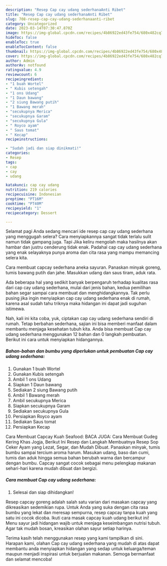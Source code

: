```yaml
---
description: "Resep Cap cay udang sederhanaAnti Ribet"
title: "Resep Cap cay udang sederhanaAnti Ribet"
slug: 708-resep-cap-cay-udang-sederhanaanti-ribet
category: Uncategorized
date: 2023-03-14T07:30:47.870Z
image: https://img-global.cpcdn.com/recipes/4b86922ed43fe754/680x482cq70/cap-cay-udang-sederhana-foto-resep-utama.jpg
hideToc: false
enableToc: true
enableTocContent: false
thumbnail: https://img-global.cpcdn.com/recipes/4b86922ed43fe754/680x482cq70/cap-cay-udang-sederhana-foto-resep-utama.jpg
cover: https://img-global.cpcdn.com/recipes/4b86922ed43fe754/680x482cq70/cap-cay-udang-sederhana-foto-resep-utama.jpg
author: Admin
authorAv: notfound
ratingvalue: 4.9
reviewcount: 6
recipeingredient:
- "1 buah Wortel"
- " Kubis setengah"
- "1 ons Udang"
- "1 Daun bawang"
- "2 siung Bawang putih"
- "1 Bawang merah"
- "secukupnya Merica"
- "secukupnya Garam"
- "secukupnya Gula"
- " Royco ayam"
- " Saus tomat"
- " Kecap"
recipeinstructions:

- "Sudah jadi dan siap dinikmati!"
categories:
- Resep
tags:
- cap
- cay
- udang

katakunci: cap cay udang 
nutrition: 219 calories
recipecuisine: Indonesian
preptime: "PT16M"
cooktime: "PT40M"
recipeyield: "1"
recipecategory: Dessert

---
```



Selamat pagi Anda sedang mencari ide resep cap cay udang sederhana yang menggugah selera? Cara menyiapkannya sangat tidak terlalu sulit namun tidak gampang juga. Tapi Jika keliru mengolah maka hasilnya akan hambar dan justru cenderung tidak enak. Padahal cap cay udang sederhana yang enak selayaknya punya aroma dan cita rasa yang mampu memancing selera kita.


Cara membuat capcay sederhana aneka sayuran. Panaskan minyak goreng, tumis bawang putih dan jahe. Masukkan udang dan saus tiram, aduk rata.

Ada beberapa hal yang sedikit banyak berpengaruh terhadap kualitas rasa dari cap cay udang sederhana, mulai dari jenis bahan, kedua pemilihan bahan segar sampai cara membuat dan menghidangkannya. Tak perlu pusing jika ingin menyiapkan cap cay udang sederhana enak di rumah, karena asal sudah tahu triknya maka hidangan ini dapat jadi suguhan istimewa.


Nah, kali ini kita coba, yuk, ciptakan cap cay udang sederhana sendiri di rumah. Tetap berbahan sederhana, sajian ini bisa memberi manfaat dalam membantu menjaga kesehatan tubuh kita. Anda bisa membuat Cap cay udang sederhana menggunakan 12 bahan dan 0 langkah pembuatan. Berikut ini cara untuk menyiapkan hidangannya.

<!--inarticleads1-->

##### Bahan-bahan dan bumbu yang diperlukan untuk pembuatan Cap cay udang sederhana:

1. Gunakan 1 buah Wortel
1. Gunakan  Kubis setengah
1. Ambil 1 ons Udang
1. Siapkan 1 Daun bawang
1. Sediakan 2 siung Bawang putih
1. Ambil 1 Bawang merah
1. Ambil secukupnya Merica
1. Siapkan secukupnya Garam
1. Sediakan secukupnya Gula
1. Persiapkan  Royco ayam
1. Sediakan  Saus tomat
1. Persiapkan  Kecap


Cara Membuat Capcay Kuah Seafood: BACA JUGA: Cara Membuat Gudeg Kering Khas Jogja, Berikut Ini Resep dan Langkah Membuatnya Resep Sop Ceker Ayam yang Lezat, Segar, dan Mudah Dibuat. Panaskan minyak, tumis bumbu sampai tercium aroma harum. Masukan udang, baso dan cumi, tumis dan aduk hingga semua bahan berubah warna dan bercampur dengan bumbu. Capcay sangat cocok sebagai menu pelengkap makanan sehari-hari karena mudah dibuat dan bergizi. 

<!--inarticleads2-->

##### Cara membuat Cap cay udang sederhana:


1. Selesai dan siap dihidangkan!

Resep capcay goreng adalah salah satu varian dari masakan capcay yang dikreasikan sedemikian rupa. Untuk Anda yang suka dengan cita rasa bumbu yang lekat dan meresap sempurna, resep capcay tanpa kuah yang satu ini cocok dicoba. Ikuti cara masak capcay kuah udang berikut ini! Menu sayur jadi hidangan wajib untuk menjaga keseimbangan nutrisi tubuh. Agar tak mudah bosan, kreasikan olahan sayur setiap harinya. 

Terima kasih telah menggunakan resep yang kami tampilkan di sini. Harapan kami, olahan Cap cay udang sederhana yang mudah di atas dapat membantu anda menyiapkan hidangan yang sedap untuk keluarga/teman maupun menjadi inspirasi untuk berjualan makanan. Semoga bermanfaat dan selamat mencoba!
